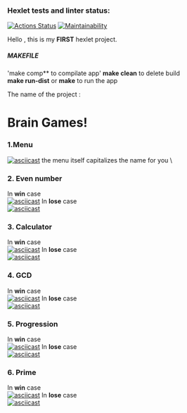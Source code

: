 ### Hexlet tests and linter status:
[![Actions Status](https://github.com/tramacore/java-project-61/actions/workflows/hexlet-check.yml/badge.svg)](https://github.com/tramacore/java-project-61/actions) [![Maintainability](https://api.codeclimate.com/v1/badges/39a20a5e49ca0aba7dd3/maintainability)](https://codeclimate.com/github/tramacore/java-project-61/maintainability) 

Hello , this is my **FIRST** hexlet project.
##### MAKEFILE 
'make comp** to compilate app'
**make clean** to delete build \
**make run-dist** or **make** to run the app

The name of the project : 
# Brain Games!
### 1.Menu 
[![asciicast](https://asciinema.org/a/GzKffMdpDqTv1bUPDglwVyZbg.svg)](https://asciinema.org/a/GzKffMdpDqTv1bUPDglwVyZbg) 
the menu itself capitalizes the name for you \
### 2. Еven number 
In **win** case \
[![asciicast](https://asciinema.org/a/aNWwTdpZ0FYMppYLMsXQZHu7R.svg)](https://asciinema.org/a/aNWwTdpZ0FYMppYLMsXQZHu7R) 
In **lose** case \
[![asciicast](https://asciinema.org/a/zF6vJo87c7y6sIjk7MN3sBnp7.svg)](https://asciinema.org/a/zF6vJo87c7y6sIjk7MN3sBnp7) 
### 3. Calculator 
In **win** case \
[![asciicast](https://asciinema.org/a/F2yVwonioatlS2wsff2XJqXrE.svg)](https://asciinema.org/a/F2yVwonioatlS2wsff2XJqXrE)
In **lose** case \
[![asciicast](https://asciinema.org/a/kGrfBxdqHsgcRSxVWH4e3ETyv.svg)](https://asciinema.org/a/kGrfBxdqHsgcRSxVWH4e3ETyv)
### 4. GCD
In **win** case \
[![asciicast](https://asciinema.org/a/EdgDu9lzkwYCtxOVKDCQy0dFD.svg)](https://asciinema.org/a/EdgDu9lzkwYCtxOVKDCQy0dFD)
In **lose** case \
[![asciicast](https://asciinema.org/a/vdStmwJioNeBssgm1yNTSJdrG.svg)](https://asciinema.org/a/vdStmwJioNeBssgm1yNTSJdrG)
### 5. Progression
In **win** case \
[![asciicast](https://asciinema.org/a/rTTkkhclOZcHadlAzB4xkk6wY.svg)](https://asciinema.org/a/rTTkkhclOZcHadlAzB4xkk6wY)
In **lose** case \
[![asciicast](https://asciinema.org/a/2VOYYyEHPV5eNcEV7HLSqqal2.svg)](https://asciinema.org/a/2VOYYyEHPV5eNcEV7HLSqqal2)
### 6. Prime
In **win** case \
[![asciicast](https://asciinema.org/a/kwnID3W07JMwmKDxxEQeTGx3B.svg)](https://asciinema.org/a/kwnID3W07JMwmKDxxEQeTGx3B)
In **lose** case \
[![asciicast](https://asciinema.org/a/5s6kDQ3HtWJiXBW7cvdFH5qDE.svg)](https://asciinema.org/a/5s6kDQ3HtWJiXBW7cvdFH5qDE)

